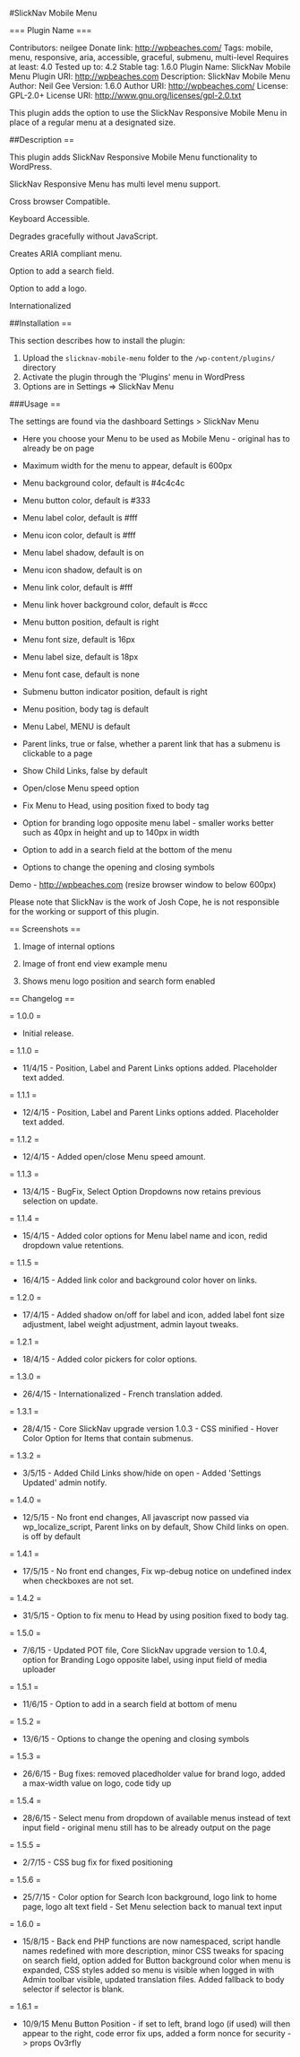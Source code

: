 #SlickNav Mobile Menu


=== Plugin Name ===

Contributors: neilgee
Donate link: http://wpbeaches.com/
Tags: mobile, menu, responsive, aria, accessible, graceful, submenu, multi-level
Requires at least: 4.0
Tested up to: 4.2
Stable tag: 1.6.0
Plugin Name: SlickNav Mobile Menu
Plugin URI: http://wpbeaches.com
Description: SlickNav Mobile Menu
Author: Neil Gee
Version: 1.6.0
Author URI: http://wpbeaches.com/
License: GPL-2.0+
License URI: http://www.gnu.org/licenses/gpl-2.0.txt

This plugin adds the option to use the SlickNav Responsive Mobile Menu in place of a regular menu at a designated size.


##Description ==

This plugin adds SlickNav Responsive Mobile Menu functionality to WordPress.

SlickNav Responsive Menu has multi level menu support. 

Cross browser Compatible.

Keyboard Accessible.

Degrades gracefully without JavaScript.

Creates ARIA compliant menu.

Option to add a search field.

Option to add a logo.

Internationalized



##Installation ==

This section describes how to install the plugin:

1. Upload the `slicknav-mobile-menu` folder to the `/wp-content/plugins/` directory
2. Activate the plugin through the 'Plugins' menu in WordPress
3. Options are in Settings => SlickNav Menu

###Usage ==

The settings are found via the dashboard Settings > SlickNav Menu

 - Here you choose your Menu to be used as Mobile Menu - original has to already be on page

 - Maximum width for the menu to appear, default is 600px

 - Menu background color, default is #4c4c4c

 - Menu button color, default is #333

 - Menu label color, default is #fff

 - Menu icon color, default is #fff

 - Menu label shadow, default is on

 - Menu icon shadow, default is on

 - Menu link color, default is #fff

 - Menu link hover background color, default is #ccc

 - Menu button position, default is right

 - Menu font size, default is 16px

 - Menu label size, default is 18px

 - Menu font case, default is none

 - Submenu button indicator position, default is right

 - Menu position, body tag is default

 - Menu Label, MENU is default

 - Parent links, true or false, whether a parent link that has a submenu is clickable to a page 

 - Show Child Links, false by default

 - Open/close Menu speed option

 - Fix Menu to Head, using position fixed to body tag

 - Option for branding logo opposite menu label - smaller works better such as 40px in height and up to 140px in width

 - Option to add in a search field at the bottom of the menu

 - Options to change the opening and closing symbols

 Demo - http://wpbeaches.com (resize browser window to below 600px)

 Please note that SlickNav is the work of Josh Cope, he is not responsible for the working or support of this plugin.

== Screenshots ==

1. Image of internal options

2. Image of front end view example menu

3. Shows menu logo position and search form enabled

== Changelog ==

= 1.0.0 =

* Initial release.

= 1.1.0	= 

* 11/4/15  - Position, Label and Parent Links options added. Placeholder text added.

= 1.1.1	=

* 12/4/15 - Position, Label and Parent Links options added. Placeholder text added.

= 1.1.2	=

* 12/4/15 - Added open/close Menu speed amount.

= 1.1.3	=

* 13/4/15  - BugFix, Select Option Dropdowns now retains previous selection on update.

= 1.1.4	=

* 15/4/15  - Added color options for Menu label name and icon, redid dropdown value retentions.

= 1.1.5	=

* 16/4/15  - Added link color and background color hover on links.

= 1.2.0	=

* 17/4/15  - Added shadow on/off for label and icon, added label font size adjustment, label weight adjustment,  admin layout tweaks.

= 1.2.1	=

* 18/4/15  - Added color pickers for color options.

= 1.3.0 =

* 26/4/15  - Internationalized -  French translation added.

= 1.3.1 =

* 28/4/15 - Core SlickNav upgrade version 1.0.3 - CSS minified - Hover Color Option for Items that contain submenus.

= 1.3.2 =

* 3/5/15 - Added Child Links show/hide on open - Added 'Settings Updated' admin notify.

= 1.4.0 =

* 12/5/15 - No front end changes, All javascript now passed via wp_localize_script, Parent links on by default, Show Child links on open. is off by default

= 1.4.1 =

* 17/5/15 - No front end changes, Fix wp-debug notice on undefined index when checkboxes are not set.

= 1.4.2 =

* 31/5/15 - Option to fix menu to Head by using position fixed to body tag.

= 1.5.0 =

* 7/6/15 - Updated POT file, Core SlickNav upgrade version to 1.0.4, option for Branding Logo opposite label, using input field of media uploader

= 1.5.1 =

* 11/6/15 - Option to add in a search field at bottom of menu

= 1.5.2 =

* 13/6/15 - Options to change the opening and closing symbols

= 1.5.3 =

* 26/6/15 - Bug fixes: removed placedholder value for brand logo, added a max-width value on logo,  code tidy up

= 1.5.4 = 

* 28/6/15 - Select menu from dropdown of available menus instead of text input field - original menu still has to be already output on the page

= 1.5.5 = 

* 2/7/15 - CSS bug fix for fixed positioning

= 1.5.6 =

* 25/7/15 - Color option for Search Icon background, logo link to home page, logo alt text field - Set Menu selection back to manual text input

= 1.6.0 = 
 
* 15/8/15 - Back end PHP functions are now namespaced, script handle names redefined with more description, minor CSS tweaks for spacing on search field, option added for Button background color when menu is expanded, CSS styles added so menu is visible when logged in with Admin toolbar visible, updated translation files. Added fallback to body selector if selector is blank.

= 1.6.1 =

* 10/9/15 Menu Button Position - if set to left, brand logo (if used) will then appear to the right, code error fix ups, added a form nonce for security -> props Ov3rfly